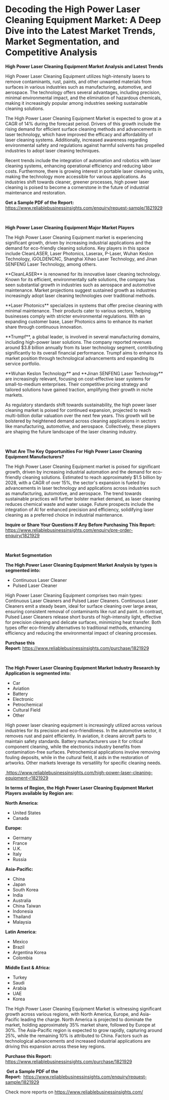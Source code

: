 <p><h1>Decoding the High Power Laser Cleaning Equipment Market: A Deep Dive into the Latest Market Trends, Market Segmentation, and Competitive Analysis</h1></p><p><strong>High Power Laser Cleaning Equipment Market Analysis and Latest Trends</strong></p>
<p><p>High Power Laser Cleaning Equipment utilizes high-intensity lasers to remove contaminants, rust, paints, and other unwanted materials from surfaces in various industries such as manufacturing, automotive, and aerospace. The technology offers several advantages, including precision, minimal environmental impact, and the elimination of hazardous chemicals, making it increasingly popular among industries seeking sustainable cleaning solutions.</p><p>The High Power Laser Cleaning Equipment Market is expected to grow at a CAGR of 14% during the forecast period. Drivers of this growth include the rising demand for efficient surface cleaning methods and advancements in laser technology, which have improved the efficacy and affordability of laser cleaning systems. Additionally, increased awareness regarding environmental safety and regulations against harmful solvents has propelled industries to adopt laser cleaning techniques. </p><p>Recent trends include the integration of automation and robotics with laser cleaning systems, enhancing operational efficiency and reducing labor costs. Furthermore, there is growing interest in portable laser cleaning units, making the technology more accessible for various applications. As industries shift towards cleaner, greener processes, high power laser cleaning is poised to become a cornerstone in the future of industrial maintenance and restoration.</p></p>
<p><strong>Get a Sample PDF of the Report:&nbsp;</strong> <a href="https://www.reliablebusinessinsights.com/enquiry/request-sample/1821929?utm_campaign=2255&utm_medium=2&utm_source=Github&utm_content=ia&utm_term=27022025&utm_id=high-power-laser-cleaning-equipment">https://www.reliablebusinessinsights.com/enquiry/request-sample/1821929</a></p>
<p>&nbsp;</p>
<p><strong>High Power Laser Cleaning Equipment Major Market Players</strong></p>
<p><p>The High Power Laser Cleaning Equipment market is experiencing significant growth, driven by increasing industrial applications and the demand for eco-friendly cleaning solutions. Key players in this space include CleanLASER, Laser Photonics, Laserax, P-Laser, Wuhan Keslon Technology, iGOLDENCNC, Shanghai Xihao Laser Technology, and Jinan SENFENG Laser Technology, among others.</p><p>**CleanLASER** is renowned for its innovative laser cleaning technology. Known for its efficient, environmentally safe solutions, the company has seen substantial growth in industries such as aerospace and automotive maintenance. Market projections suggest sustained growth as industries increasingly adopt laser cleaning technologies over traditional methods.</p><p>**Laser Photonics** specializes in systems that offer precise cleaning with minimal maintenance. Their products cater to various sectors, helping businesses comply with stricter environmental regulations. With an expanding customer base, Laser Photonics aims to enhance its market share through continuous innovation.</p><p>**Trumpf**, a global leader, is involved in several manufacturing domains, including high-power laser solutions. The company reported revenues around $3.8 billion annually from its laser technology segment, contributing significantly to its overall financial performance. Trumpf aims to enhance its market position through technological advancements and expanding its service portfolio.</p><p>**Wuhan Keslon Technology** and **Jinan SENFENG Laser Technology** are increasingly relevant, focusing on cost-effective laser systems for small-to-medium enterprises. Their competitive pricing strategy and tailored solutions have gained traction, amplifying their growth in niche markets.</p><p>As regulatory standards shift towards sustainability, the high power laser cleaning market is poised for continued expansion, projected to reach multi-billion dollar valuation over the next few years. This growth will be bolstered by heightened demand across cleaning applications in sectors like manufacturing, automotive, and aerospace. Collectively, these players are shaping the future landscape of the laser cleaning industry.</p></p>
<p>&nbsp;</p>
<p><strong>What Are The Key Opportunities For High Power Laser Cleaning Equipment Manufacturers?</strong></p>
<p><p>The High Power Laser Cleaning Equipment market is poised for significant growth, driven by increasing industrial automation and the demand for eco-friendly cleaning solutions. Estimated to reach approximately $1.5 billion by 2028, with a CAGR of over 15%, the sector's expansion is fueled by advancements in laser technology and applications across industries such as manufacturing, automotive, and aerospace. The trend towards sustainable practices will further bolster market demand, as laser cleaning reduces chemical waste and water usage. Future prospects include the integration of AI for enhanced precision and efficiency, solidifying laser cleaning as a preferred choice in industrial maintenance.</p></p>
<p><strong>Inquire or Share Your Questions If Any Before Purchasing This Report:</strong> <a href="https://www.reliablebusinessinsights.com/enquiry/pre-order-enquiry/1821929?utm_campaign=2255&utm_medium=2&utm_source=Github&utm_content=ia&utm_term=27022025&utm_id=high-power-laser-cleaning-equipment">https://www.reliablebusinessinsights.com/enquiry/pre-order-enquiry/1821929</a></p>
<p>&nbsp;</p>
<p><strong>Market Segmentation</strong></p>
<p><strong>The High Power Laser Cleaning Equipment Market Analysis by types is segmented into:</strong></p>
<p><ul><li>Continuous Laser Cleaner</li><li>Pulsed Laser Cleaner</li></ul></p>
<p><p>High Power Laser Cleaning Equipment comprises two main types: Continuous Laser Cleaners and Pulsed Laser Cleaners. Continuous Laser Cleaners emit a steady beam, ideal for surface cleaning over large areas, ensuring consistent removal of contaminants like rust and paint. In contrast, Pulsed Laser Cleaners release short bursts of high-intensity light, effective for precision cleaning and delicate surfaces, minimizing heat transfer. Both types offer eco-friendly alternatives to traditional methods, enhancing efficiency and reducing the environmental impact of cleaning processes.</p></p>
<p><strong>Purchase this Report:&nbsp;</strong><a href="https://www.reliablebusinessinsights.com/purchase/1821929?utm_campaign=2255&utm_medium=2&utm_source=Github&utm_content=ia&utm_term=27022025&utm_id=high-power-laser-cleaning-equipment">https://www.reliablebusinessinsights.com/purchase/1821929</a></p>
<p>&nbsp;</p>
<p><strong>The High Power Laser Cleaning Equipment Market Industry Research by Application is segmented into:</strong></p>
<p><ul><li>Car</li><li>Aviation</li><li>Battery</li><li>Electronic</li><li>Petrochemical</li><li>Cultural Field</li><li>Other</li></ul></p>
<p><p>High power laser cleaning equipment is increasingly utilized across various industries for its precision and eco-friendliness. In the automotive sector, it removes rust and paint efficiently. In aviation, it cleans aircraft parts to maintain safety standards. Battery manufacturers use it for critical component cleaning, while the electronics industry benefits from contamination-free surfaces. Petrochemical applications involve removing fouling deposits, while in the cultural field, it aids in the restoration of artworks. Other markets leverage its versatility for specific cleaning needs.</p></p>
<p><a href="https://www.reliablebusinessinsights.com/high-power-laser-cleaning-equipment-r1821929?utm_campaign=2255&utm_medium=2&utm_source=Github&utm_content=ia&utm_term=27022025&utm_id=high-power-laser-cleaning-equipment">&nbsp;https://www.reliablebusinessinsights.com/high-power-laser-cleaning-equipment-r1821929</a></p>
<p><strong>In terms of Region, the High Power Laser Cleaning Equipment Market Players available by Region are:</strong></p>
<p>
    <p> <strong> North America: </strong>
        <ul>
            <li>United States</li>
            <li>Canada</li>
        </ul>
        </p> 
    <p> <strong> Europe: </strong>
        <ul>
            <li>Germany</li>
            <li>France</li>
            <li>U.K.</li>
            <li>Italy</li>
            <li>Russia</li>
        </ul>
        </p> 
    <p> <strong> Asia-Pacific: </strong>
        <ul>
            <li>China</li>
            <li>Japan</li>
            <li>South Korea</li>
            <li>India</li>
            <li>Australia</li>
            <li>China Taiwan</li>
            <li>Indonesia</li>
            <li>Thailand</li>
            <li>Malaysia</li>
        </ul>
        </p> 
    <p> <strong> Latin America: </strong>
        <ul>
            <li>Mexico</li>
            <li>Brazil</li>
            <li>Argentina Korea</li>
            <li>Colombia</li>
        </ul>
        </p> 
    <p> <strong> Middle East & Africa: </strong>
        <ul>
            <li>Turkey</li>
            <li>Saudi</li>
            <li>Arabia</li>
            <li>UAE</li>
            <li>Korea</li>
        </ul>
    </p>
    </p>
<p><p>The High Power Laser Cleaning Equipment Market is witnessing significant growth across various regions, with North America, Europe, and Asia-Pacific leading the charge. North America is projected to dominate the market, holding approximately 35% market share, followed by Europe at 30%. The Asia-Pacific region is expected to grow rapidly, capturing around 25%, while the remaining 10% is attributed to China. Factors such as technological advancements and increased industrial applications are driving this expansion across these key regions.</p></p>
<p><strong>Purchase this Report: </strong><a href="https://www.reliablebusinessinsights.com/purchase/1821929?utm_campaign=2255&utm_medium=2&utm_source=Github&utm_content=ia&utm_term=27022025&utm_id=high-power-laser-cleaning-equipment">https://www.reliablebusinessinsights.com/purchase/1821929</a></p>
<p>&nbsp;<strong>Get a Sample PDF of the Report:&nbsp;&nbsp;</strong><a href="https://www.reliablebusinessinsights.com/enquiry/request-sample/1821929?utm_campaign=2255&utm_medium=2&utm_source=Github&utm_content=ia&utm_term=27022025&utm_id=high-power-laser-cleaning-equipment">https://www.reliablebusinessinsights.com/enquiry/request-sample/1821929</a></p>
<p><strong></strong></p>
<p>Check more reports on <a href="https://www.reliablebusinessinsights.com/?utm_campaign=2255&utm_medium=2&utm_source=Github&utm_content=ia&utm_term=27022025&utm_id=high-power-laser-cleaning-equipment">https://www.reliablebusinessinsights.com/</a></p>